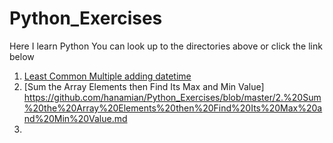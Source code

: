 # Python_Exercises
Here I learn Python
You can look up to the directories above or click the link below

1. [Least Common Multiple adding datetime](https://github.com/hanamian/Python_Exercises/blob/master/Least-Common-Multiple-adding-datetime.md)
2. [Sum the Array Elements then Find Its Max and Min Value] https://github.com/hanamian/Python_Exercises/blob/master/2.%20Sum%20the%20Array%20Elements%20then%20Find%20Its%20Max%20and%20Min%20Value.md
3.
